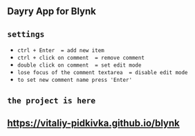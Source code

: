 ## Dayry App for Blynk
## `settings`
- `ctrl + Enter  = add new item`
- `ctrl + click on comment  = remove comment`
- `double click on comment  = set edit mode`
- `lose focus of the comment textarea  = disable edit mode`
- `to set new comment name press 'Enter'`
## `the project is here `
## https://vitaliy-pidkivka.github.io/blynk
